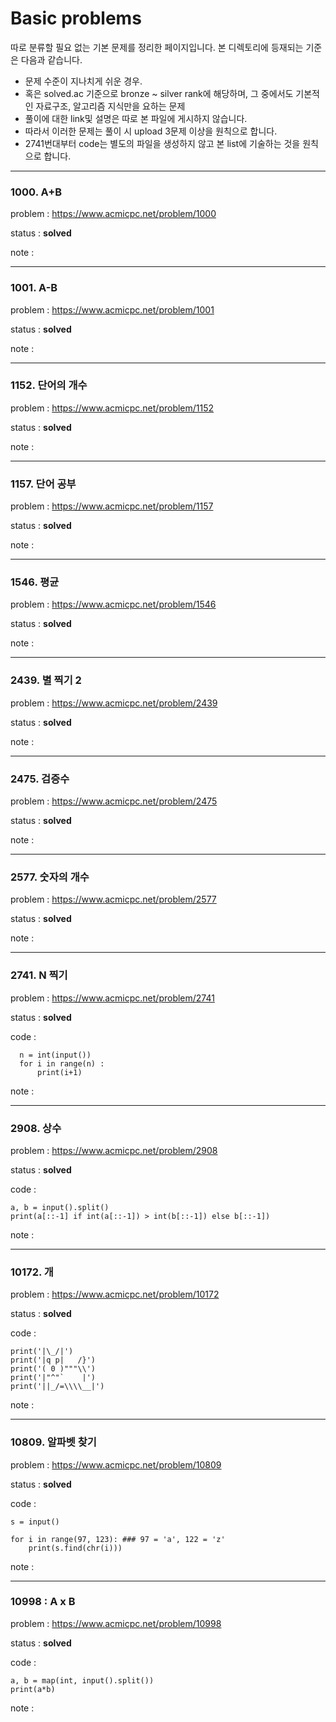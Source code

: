 
# Basic problems

따로 분류할 필요 없는 기본 문제를 정리한 페이지입니다.
본 디렉토리에 등재되는 기준은 다음과 같습니다.

* 문제 수준이 지나치게 쉬운 경우.
* 혹은 solved.ac 기준으로 bronze ~ silver rank에 해당하며, 그 중에서도 기본적인 자료구조, 알고리즘 지식만을 요하는 문제
* 풀이에 대한 link및 설명은 따로 본 파일에 게시하지 않습니다.
* 따라서 이러한 문제는 풀이 시 upload 3문제 이상을 원칙으로 합니다.
* 2741번대부터 code는 별도의 파일을 생성하지 않고 본 list에 기술하는 것을 원칙으로 합니다.

---

### 1000. A+B

problem : https://www.acmicpc.net/problem/1000

status : **solved**

note : 

***

### 1001. A-B

problem : https://www.acmicpc.net/problem/1001

status : **solved**

note : 

***

### 1152. 단어의 개수

problem : https://www.acmicpc.net/problem/1152

status : **solved**

note : 

***

### 1157. 단어 공부

problem : https://www.acmicpc.net/problem/1157

status : **solved**

note :

***

### 1546. 평균

problem : https://www.acmicpc.net/problem/1546

status : **solved**

note : 

***

### 2439. 별 찍기 2

problem : https://www.acmicpc.net/problem/2439

status : **solved**

note : 

***

### 2475. 검증수

problem : https://www.acmicpc.net/problem/2475

status : **solved**

note : 

***

### 2577. 숫자의 개수

problem : https://www.acmicpc.net/problem/2577

status : **solved**

note : 

***

### 2741. N 찍기

problem : https://www.acmicpc.net/problem/2741

status : **solved**

code :
```
  n = int(input())
  for i in range(n) :
      print(i+1)
```

note : 

***

### 2908. 상수

problem : https://www.acmicpc.net/problem/2908

status : **solved**

code : 
```
a, b = input().split()
print(a[::-1] if int(a[::-1]) > int(b[::-1]) else b[::-1])
```

note :

***

### 10172. 개

problem : https://www.acmicpc.net/problem/10172

status : **solved**

code : 
```
print('|\_/|')
print('|q p|   /}')
print('( 0 )"""\\')
print('|"^"`    |')
print('||_/=\\\\__|')
```

note : 

***

### 10809. 알파벳 찾기

problem : https://www.acmicpc.net/problem/10809

status : **solved**

code : 
```
s = input()

for i in range(97, 123): ### 97 = 'a', 122 = 'z'
    print(s.find(chr(i)))
```

note :

***

### 10998 : A x B

problem : https://www.acmicpc.net/problem/10998

status : **solved**

code : 
```
a, b = map(int, input().split())
print(a*b)
```

note :
